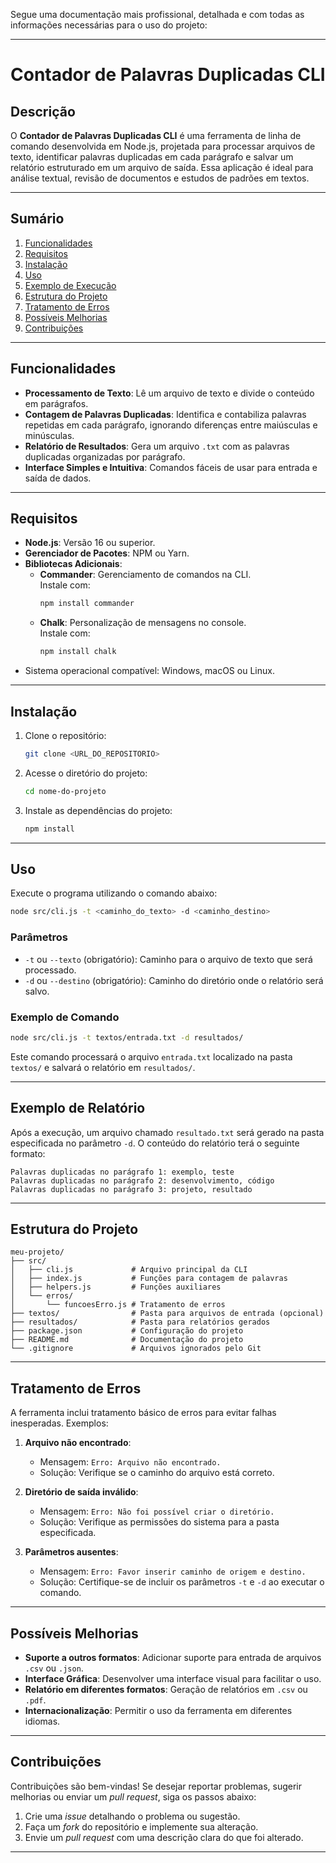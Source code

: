Segue uma documentação mais profissional, detalhada e com todas as informações necessárias para o uso do projeto:

---

# **Contador de Palavras Duplicadas CLI**

## **Descrição**

O **Contador de Palavras Duplicadas CLI** é uma ferramenta de linha de comando desenvolvida em Node.js, projetada para processar arquivos de texto, identificar palavras duplicadas em cada parágrafo e salvar um relatório estruturado em um arquivo de saída. Essa aplicação é ideal para análise textual, revisão de documentos e estudos de padrões em textos.

---

## **Sumário**

1. [Funcionalidades](#funcionalidades)  
2. [Requisitos](#requisitos)  
3. [Instalação](#instalação)  
4. [Uso](#uso)  
5. [Exemplo de Execução](#exemplo-de-execução)  
6. [Estrutura do Projeto](#estrutura-do-projeto)  
7. [Tratamento de Erros](#tratamento-de-erros)  
8. [Possíveis Melhorias](#possíveis-melhorias)  
9. [Contribuições](#contribuições)  

---

## **Funcionalidades**

- **Processamento de Texto**: Lê um arquivo de texto e divide o conteúdo em parágrafos.
- **Contagem de Palavras Duplicadas**: Identifica e contabiliza palavras repetidas em cada parágrafo, ignorando diferenças entre maiúsculas e minúsculas.
- **Relatório de Resultados**: Gera um arquivo `.txt` com as palavras duplicadas organizadas por parágrafo.
- **Interface Simples e Intuitiva**: Comandos fáceis de usar para entrada e saída de dados.

---

## **Requisitos**

- **Node.js**: Versão 16 ou superior.  
- **Gerenciador de Pacotes**: NPM ou Yarn.  
- **Bibliotecas Adicionais**:
  - **Commander**: Gerenciamento de comandos na CLI.  
    Instale com:  
    ```bash
    npm install commander
    ```
  - **Chalk**: Personalização de mensagens no console.  
    Instale com:  
    ```bash
    npm install chalk
    ```
- Sistema operacional compatível: Windows, macOS ou Linux.

---

## **Instalação**

1. Clone o repositório:
   ```bash
   git clone <URL_DO_REPOSITORIO>
   ```

2. Acesse o diretório do projeto:
   ```bash
   cd nome-do-projeto
   ```

3. Instale as dependências do projeto:
   ```bash
   npm install
   ```

---

## **Uso**

Execute o programa utilizando o comando abaixo:

```bash
node src/cli.js -t <caminho_do_texto> -d <caminho_destino>
```

### **Parâmetros**

- `-t` ou `--texto` (obrigatório): Caminho para o arquivo de texto que será processado.  
- `-d` ou `--destino` (obrigatório): Caminho do diretório onde o relatório será salvo.

### **Exemplo de Comando**

```bash
node src/cli.js -t textos/entrada.txt -d resultados/
```

Este comando processará o arquivo `entrada.txt` localizado na pasta `textos/` e salvará o relatório em `resultados/`.

---

## **Exemplo de Relatório**

Após a execução, um arquivo chamado `resultado.txt` será gerado na pasta especificada no parâmetro `-d`. O conteúdo do relatório terá o seguinte formato:

```
Palavras duplicadas no parágrafo 1: exemplo, teste
Palavras duplicadas no parágrafo 2: desenvolvimento, código
Palavras duplicadas no parágrafo 3: projeto, resultado
```

---

## **Estrutura do Projeto**

```plaintext
meu-projeto/
├── src/
│   ├── cli.js             # Arquivo principal da CLI
│   ├── index.js           # Funções para contagem de palavras
│   ├── helpers.js         # Funções auxiliares
│   └── erros/
│       └── funcoesErro.js # Tratamento de erros
├── textos/                # Pasta para arquivos de entrada (opcional)
├── resultados/            # Pasta para relatórios gerados
├── package.json           # Configuração do projeto
├── README.md              # Documentação do projeto
└── .gitignore             # Arquivos ignorados pelo Git
```

---

## **Tratamento de Erros**

A ferramenta inclui tratamento básico de erros para evitar falhas inesperadas. Exemplos:

1. **Arquivo não encontrado**:
   - Mensagem: `Erro: Arquivo não encontrado.`
   - Solução: Verifique se o caminho do arquivo está correto.

2. **Diretório de saída inválido**:
   - Mensagem: `Erro: Não foi possível criar o diretório.`
   - Solução: Verifique as permissões do sistema para a pasta especificada.

3. **Parâmetros ausentes**:
   - Mensagem: `Erro: Favor inserir caminho de origem e destino.`
   - Solução: Certifique-se de incluir os parâmetros `-t` e `-d` ao executar o comando.

---

## **Possíveis Melhorias**

- **Suporte a outros formatos**: Adicionar suporte para entrada de arquivos `.csv` ou `.json`.
- **Interface Gráfica**: Desenvolver uma interface visual para facilitar o uso.
- **Relatório em diferentes formatos**: Geração de relatórios em `.csv` ou `.pdf`.
- **Internacionalização**: Permitir o uso da ferramenta em diferentes idiomas.

---

## **Contribuições**

Contribuições são bem-vindas! Se desejar reportar problemas, sugerir melhorias ou enviar um *pull request*, siga os passos abaixo:

1. Crie uma *issue* detalhando o problema ou sugestão.
2. Faça um *fork* do repositório e implemente sua alteração.
3. Envie um *pull request* com uma descrição clara do que foi alterado.

---

